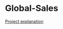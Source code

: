 # Global-Sales
[Project explanation](https://drive.google.com/drive/folders/1BvMhLiEtSX4Ioz1BARIdY8NSTId_sUQq?usp=sharing)
